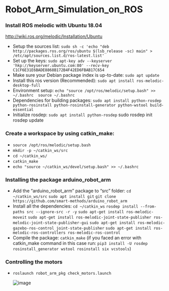 # Robot_Arm_Simulation_on_ROS
### Install ROS melodic with Ubuntu 18.04
http://wiki.ros.org/melodic/Installation/Ubuntu
- Setup the sources list: ```sudo sh -c 'echo "deb http://packages.ros.org/ros/ubuntu $(lsb_release -sc) main" > /etc/apt/sources.list.d/ros-latest.list'```
- Set up the keys: ```sudo apt-key adv --keyserver 'hkp://keyserver.ubuntu.com:80' --recv-key C1CF6E31E6BADE8868B172B4F42ED6FBAB17C654```
- Make sure your Debian package index is up-to-date: ```sudo apt update```
- Install this ros version (Recommended): ```sudo apt install ros-melodic-desktop-full```
- Environment setup: ```echo "source /opt/ros/melodic/setup.bash" >> ~/.bashrc 
  source ~/.bashrc```
- Dependencies for building packages: ```sudo apt install python-rosdep python-rosinstall python-rosinstall-generator python-wstool build-essential```
- Initialize rosdep: ```sudo apt install python-rosdep```
sudo rosdep init
rosdep update
### Create a workspace by using catkin_make:
- ```source /opt/ros/melodic/setup.bash```
- ```mkdir -p ~/catkin_ws/src```
- ```cd ~/catkin_ws/```
- ```catkin_make```
- ```echo "source ~/catkin_ws/devel/setup.bash" >> ~/.bashrc```
### Installing the package arduino_robot_arm
- Add the “arduino_robot_arm” package to “src” folder: 
	```cd ~/catkin_ws/src```
	```sudo apt install git```
	```git clone https://github.com/smart-methods/arduino_robot_arm```
- Install all the dependencies: 
	```cd ~/catkin_ws```
	```rosdep install --from-paths src --ignore-src -r -y```
	```sudo apt-get install ros-melodic-moveit```
	```sudo apt-get install ros-melodic-joint-state-publisher ros-melodic-joint-state-publisher-gui```
	```sudo apt-get install ros-melodic-gazebo-ros-control joint-state-publisher```
	```sudo apt-get install ros-melodic-ros-controllers ros-melodic-ros-control```
- Compile the package: 
 ```catkin_make```
(if you faced an error with catkin_make command in this case run: ```pip3 install -U rosdep rosinstall_generator wstool rosinstall six vcstools```)
### Controlling the motors
- ```roslaunch robot_arm_pkg check_motors.launch```
  
  ![image](https://github.com/Rama-Alyoubi/Robot_Arm_Simulation_on_ROS/assets/128150728/7d1117af-e50a-43bf-afe6-06f2075341eb)
